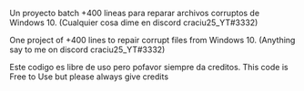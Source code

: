 Un proyecto batch +400 lineas para reparar archivos corruptos de Windows 10. (Cualquier cosa dime en discord craciu25_YT#3332)

One project of +400 lines to repair corrupt files from Windows 10. (Anything say to me on discord craciu25_YT#3332)



Este codigo es libre de uso pero pofavor siempre da creditos.
This code is Free to Use but please always give credits
